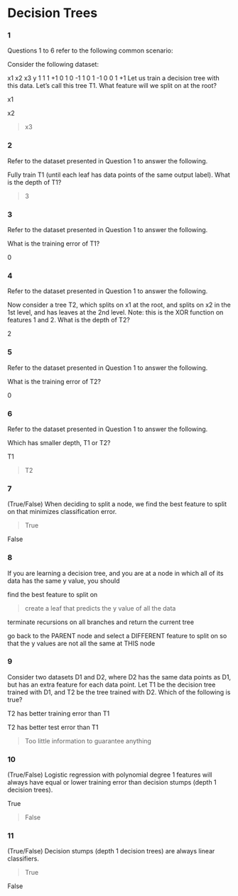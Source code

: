 # Decision Trees

### 1

Questions 1 to 6 refer to the following common scenario:

Consider the following dataset:

x1	x2	x3	y
1	1	1	+1
0	1	0	-1
1	0	1	-1
0	0	1	+1
Let us train a decision tree with this data. Let’s call this tree T1. What feature will we split on at the root?


x1


x2


>x3

### 2

Refer to the dataset presented in Question 1 to answer the following.

Fully train T1 (until each leaf has data points of the same output label). What is the depth of T1?


>3

### 3

Refer to the dataset presented in Question 1 to answer the following.

What is the training error of T1?


0

### 4

Refer to the dataset presented in Question 1 to answer the following.

Now consider a tree T2, which splits on x1 at the root, and splits on x2 in the 1st level, and has leaves at the 2nd level. Note: this is the XOR function on features 1 and 2. What is the depth of T2?


2

### 5

Refer to the dataset presented in Question 1 to answer the following.

What is the training error of T2?


0

### 6

Refer to the dataset presented in Question 1 to answer the following.

Which has smaller depth, T1 or T2?


T1


>T2

### 7

(True/False) When deciding to split a node, we find the best feature to split on that minimizes classification error.


>True


False

### 8

If you are learning a decision tree, and you are at a node in which all of its data has the same y value, you should


find the best feature to split on


>create a leaf that predicts the y value of all the data


terminate recursions on all branches and return the current tree


go back to the PARENT node and select a DIFFERENT feature to split on so that the y values are not all the same at THIS node

### 9 

Consider two datasets D1 and D2, where D2 has the same data points as D1, but has an extra feature for each data point. Let T1 be the decision tree trained with D1, and T2 be the tree trained with D2. Which of the following is true?


T2 has better training error than T1


T2 has better test error than T1


>Too little information to guarantee anything

### 10

(True/False) Logistic regression with polynomial degree 1 features will always have equal or lower training error than decision stumps (depth 1 decision trees).


True


>False

### 11

(True/False) Decision stumps (depth 1 decision trees) are always linear classifiers.


>True


False